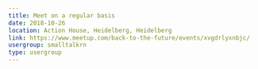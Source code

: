 ```yaml
---
title: Meet on a regular basis
date: 2018-10-26
location: Action House, Heidelberg, Heidelberg
link: https://www.meetup.com/back-to-the-future/events/xvgdrlyxnbjc/
usergroup: smalltalkrn
type: usergroup
---
```

